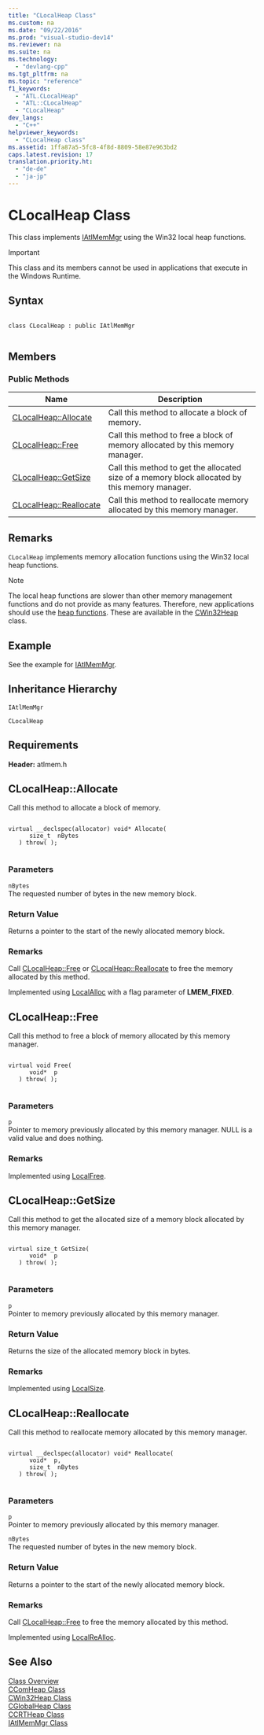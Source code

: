 ```yaml
---
title: "CLocalHeap Class"
ms.custom: na
ms.date: "09/22/2016"
ms.prod: "visual-studio-dev14"
ms.reviewer: na
ms.suite: na
ms.technology: 
  - "devlang-cpp"
ms.tgt_pltfrm: na
ms.topic: "reference"
f1_keywords: 
  - "ATL.CLocalHeap"
  - "ATL::CLocalHeap"
  - "CLocalHeap"
dev_langs: 
  - "C++"
helpviewer_keywords: 
  - "CLocalHeap class"
ms.assetid: 1ffa87a5-5fc8-4f8d-8809-58e87e963bd2
caps.latest.revision: 17
translation.priority.ht: 
  - "de-de"
  - "ja-jp"
---
```

# CLocalHeap Class
This class implements [IAtlMemMgr](../vs140/iatlmemmgr-class.md) using the Win32 local heap functions.  
  
> [!IMPORTANT]
>  This class and its members cannot be used in applications that execute in the Windows Runtime.  
  
## Syntax  
  
```  
  
class CLocalHeap : public IAtlMemMgr  
  
```  
  
## Members  
  
### Public Methods  
  
|Name|Description|  
|----------|-----------------|  
|[CLocalHeap::Allocate](../vs140/clocalheap--allocate.md)|Call this method to allocate a block of memory.|  
|[CLocalHeap::Free](../vs140/clocalheap--free.md)|Call this method to free a block of memory allocated by this memory manager.|  
|[CLocalHeap::GetSize](../vs140/clocalheap--getsize.md)|Call this method to get the allocated size of a memory block allocated by this memory manager.|  
|[CLocalHeap::Reallocate](../vs140/clocalheap--reallocate.md)|Call this method to reallocate memory allocated by this memory manager.|  
  
## Remarks  
 `CLocalHeap` implements memory allocation functions using the Win32 local heap functions.  
  
> [!NOTE]
>  The local heap functions are slower than other memory management functions and do not provide as many features. Therefore, new applications should use the [heap functions](http://msdn.microsoft.com/library/windows/desktop/aa366711). These are available in the [CWin32Heap](../vs140/cwin32heap-class.md) class.  
  
## Example  
 See the example for [IAtlMemMgr](../vs140/iatlmemmgr-class.md).  
  
## Inheritance Hierarchy  
 `IAtlMemMgr`  
  
 `CLocalHeap`  
  
## Requirements  
 **Header:** atlmem.h  
  
##  <a name="clocalheap__allocate"></a>  CLocalHeap::Allocate  
 Call this method to allocate a block of memory.  
  
```  
  
virtual __declspec(allocator) void* Allocate(  
      size_t  nBytes  
   ) throw( );  
  
```  
  
### Parameters  
 `nBytes`  
 The requested number of bytes in the new memory block.  
  
### Return Value  
 Returns a pointer to the start of the newly allocated memory block.  
  
### Remarks  
 Call [CLocalHeap::Free](../vs140/clocalheap--free.md) or [CLocalHeap::Reallocate](../vs140/clocalheap--reallocate.md) to free the memory allocated by this method.  
  
 Implemented using [LocalAlloc](http://msdn.microsoft.com/library/windows/desktop/aa366723) with a flag parameter of **LMEM_FIXED**.  
  
##  <a name="clocalheap__free"></a>  CLocalHeap::Free  
 Call this method to free a block of memory allocated by this memory manager.  
  
```  
  
virtual void Free(  
      void*  p  
   ) throw( );  
  
```  
  
### Parameters  
 `p`  
 Pointer to memory previously allocated by this memory manager. NULL is a valid value and does nothing.  
  
### Remarks  
 Implemented using [LocalFree](http://msdn.microsoft.com/library/windows/desktop/aa366730).  
  
##  <a name="clocalheap__getsize"></a>  CLocalHeap::GetSize  
 Call this method to get the allocated size of a memory block allocated by this memory manager.  
  
```  
  
virtual size_t GetSize(  
      void*  p  
   ) throw( );  
  
```  
  
### Parameters  
 `p`  
 Pointer to memory previously allocated by this memory manager.  
  
### Return Value  
 Returns the size of the allocated memory block in bytes.  
  
### Remarks  
 Implemented using [LocalSize](http://msdn.microsoft.com/library/windows/desktop/aa366745).  
  
##  <a name="clocalheap__reallocate"></a>  CLocalHeap::Reallocate  
 Call this method to reallocate memory allocated by this memory manager.  
  
```  
  
virtual __declspec(allocator) void* Reallocate(  
      void*  p,  
      size_t  nBytes  
   ) throw( );  
  
```  
  
### Parameters  
 `p`  
 Pointer to memory previously allocated by this memory manager.  
  
 `nBytes`  
 The requested number of bytes in the new memory block.  
  
### Return Value  
 Returns a pointer to the start of the newly allocated memory block.  
  
### Remarks  
 Call [CLocalHeap::Free](../vs140/clocalheap--free.md) to free the memory allocated by this method.  
  
 Implemented using [LocalReAlloc](http://msdn.microsoft.com/library/windows/desktop/aa366742).  
  
## See Also  
 [Class Overview](../vs140/atl-class-overview.md)   
 [CComHeap Class](../vs140/ccomheap-class.md)   
 [CWin32Heap Class](../vs140/cwin32heap-class.md)   
 [CGlobalHeap Class](../vs140/cglobalheap-class.md)   
 [CCRTHeap Class](../vs140/ccrtheap-class.md)   
 [IAtlMemMgr Class](../vs140/iatlmemmgr-class.md)